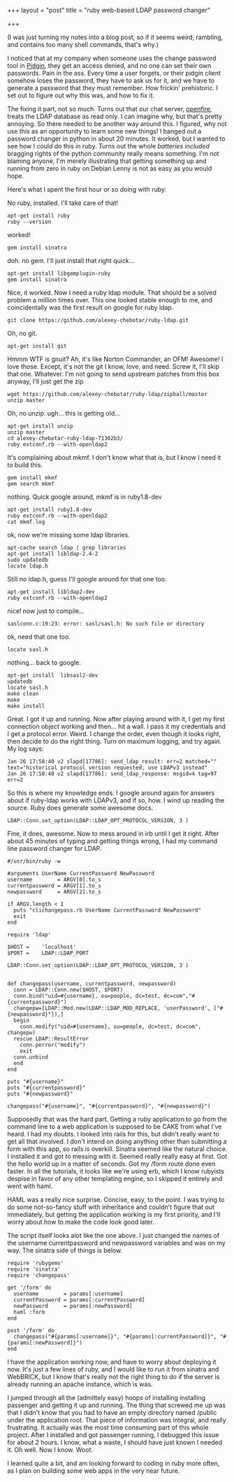 +++
layout = "post"
title = "ruby web-based LDAP password changer"

+++

(I was just turning my notes into a blog post, so if it seems weird, rambling, and contains too many shell commands, that's why.)

I noticed that at my company when someone uses the change password tool in [Pidgin](http://www.pidgin.im/), they get an access denied, and no one can set their own passwords. Pain in the ass. Every time a user forgets, or their pidgin client somehow loses the password, they have to ask us for it, and we have to generate a password that they must remember. How frickin' prehistoric. I set out to figure out why this was, and how to fix it. 

The fixing it part, not so much. Turns out that our chat server, [openfire](http://www.igniterealtime.org/projects/openfire/), treats the LDAP database as read only. I can imagine why, but that's pretty annoying. So there needed to be another way around this. I figured, why not use this as an opportunity to learn some new things! I banged out a password changer in python in about 20 minutes. It worked, but I wanted to see how I could do this in ruby. Turns out the whole _batteries included_ bragging rights of the python community really means something. I'm not blaming anyone, I'm merely illustrating that getting something up and running from zero in ruby on Debian Lenny is not as easy as you would hope. 

Here's what I spent the first hour or so doing with ruby:

No ruby, installed. I'll take care of that!

    apt-get install ruby
    ruby --version
worked!

    gem install sinatra

doh. no gem.
I'll just install that right quick...

    apt-get install libgemplugin-ruby
    gem install sinatra

Nice, it worked.
Now I need a ruby ldap module. That should be a solved problem a million times over. This one looked stable enough to me, and coincidentally was the first result on google for ruby ldap. 

    git clone https://github.com/alexey-chebotar/ruby-ldap.git

Oh, no git.

    apt-get install git

Hmmm WTF is gnuit? Ah, it's like Norton Commander, an OFM! Awesome! I love those. Except, it's not the git I know, love, and need. Screw it, I'll skip that one. Whatever. I'm not going to send upstream patches from this box anyway, I'll just get the zip

    wget https://github.com/alexey-chebotar/ruby-ldap/zipball/master
    unzip master 

Oh, no unzip.
ugh... this is getting old...

    apt-get install unzip
    unzip master 
    cd alexey-chebotar-ruby-ldap-71302b3/
    ruby extconf.rb --with-openldap2

It's complaining about mkmf. I don't know what that is, but I know I need it to build this.

    gem install mkmf
    gem search mkmf

nothing.
Quick google around, mkmf is in ruby1.8-dev

    apt-get install ruby1.8-dev
    ruby extconf.rb --with-openldap2
    cat mkmf.log 

ok, now we're missing some ldap libraries.

    apt-cache search ldap | grep libraries
    apt-get install libldap-2.4-2
    sudo updatedb
    locate ldap.h

Still no ldap.h, guess I'll google around for that one too. 

    apt-get install libldap2-dev
    ruby extconf.rb --with-openldap2

nice! now just to compile...

    saslconn.c:19:23: error: sasl/sasl.h: No such file or directory

ok, need that one too. 

    locate sasl.h

nothing... back to google.

    apt-get install  libsasl2-dev
    updatedb
    locate sasl.h
    make clean
    make 
    make install

Great. I got it up and running. Now after playing around with it, I get my first connection object working and then... hit a wall. I pass it my credentials and I get a protocol error. Weird. I change the order, even though it looks right, then decide to do the right thing. Turn on maximum logging, and try again. My log says: 

    Jan 26 17:58:40 v2 slapd[17786]: send_ldap_result: err=2 matched="" text="historical protocol version requested, use LDAPv3 instead" 
    Jan 26 17:58:40 v2 slapd[17786]: send_ldap_response: msgid=4 tag=97 err=2 

So this is where my knowledge ends. I google around again for answers about if ruby-ldap works with LDAPv3, and if so, how. I wind up reading the source. Ruby does generate some awesome docs. 

    LDAP::Conn.set_option(LDAP::LDAP_OPT_PROTOCOL_VERSION, 3 )

Fine, it does, awesome. Now to mess around in irb until I get it right. 
After about 45 minutes of typing and getting things wrong, I had my command line password changer for LDAP. 

    #/usr/bin/ruby -w
    
    #arguments UserName CurrentPassword NewPassword 
    username        = ARGV[0].to_s
    currentpassword = ARGV[1].to_s
    newpassword     = ARGV[2].to_s
    
    if ARGV.length < 1
      puts "clichangepass.rb UserName CurrentPassword NewPassword"
      exit
    end
    
    require 'ldap'
    
    $HOST =    'localhost'
    $PORT =    LDAP::LDAP_PORT
    
    LDAP::Conn.set_option(LDAP::LDAP_OPT_PROTOCOL_VERSION, 3 )
    
    
    def changepass(username, currentpassword, newpassword)
      conn = LDAP::Conn.new($HOST, $PORT)
      conn.bind("uid=#{username}, ou=people, dc=test, dc=com","#{currentpassword}")
      changepw=[LDAP::Mod.new(LDAP::LDAP_MOD_REPLACE, 'userPassword', ["#{newpassword}"]),]
      begin
        conn.modify("uid=#{username}, ou=people, dc=test, dc=com", changepw)
      rescue LDAP::ResultError
        conn.perror("modify")
        exit
      conn.unbind
      end
    end
    
    puts "#{username}"
    puts "#{currentpassword}"
    puts "#{newpassword}"
    
    changepass("#{username}", "#{currentpassword}", "#{newpassword}")

Supposedly that was the hard part. Getting a ruby application to go from the command line to a web application is supposed to be CAKE from what I've heard. I had my doubts. I looked into rails for this, but didn't really want to get all that involved. I don't intend on doing anything other than submitting a form with this app, so rails is overkill. Sinatra seemed like the natural choice. 
I installed it and got to messing with it. Seemed really really easy at first. Got the hello world up in a matter of seconds. Got my /form route done even faster. In all the tutorials, it looks like we're using erb, which I know rubyists despise in favor of any other templating engine, so I skipped it entirely and went with haml. 

HAML was a really nice surprise. Concise, easy, to the point. I was trying to do some not-so-fancy stuff with inheritance and couldn't figure that out immediately, but getting the application working is my first priority, and I'll worry about how to make the code look good later. 

The script itself looks alot like the one above. I just changed the names of the username currentpassword and newpassword variables and was on my way. The sinatra side of things is below.

    require 'rubygems'
    require 'sinatra'
    require 'changepass'
    
    get '/form' do
      username        = params[:username]
      currentPassword = params[:currentPassword]
      newPassword     = params[:newPassword]
      haml :form
    end
    
    post '/form' do
      changepass("#{params[:username]}", "#{params[:currentPassword]}", "#{params[:newPassword]}")
    end

I have the application working now, and have to worry about deploying it now. It's just a few lines of ruby, and I would like to run it from sinatra and WebBRICK, but I know that's really not the right thing to do if the server is already running an apache instance, which is was. 

I jumped through all the (admittely easy) hoops of installing installing passenger and getting it up and running. The thing that screwed me up was that I didn't know that you had to have an empty directory named /public under the application root. That piece of information was integral, and really frustrating. It actually was the most time consuming part of this whole project. After I installed and got passenger running, I debugged this issue for about 2 hours. I know, what a waste, I should have just known I needed it. Oh well. Now I know. Woot.

I learned quite a bit, and am looking forward to coding in ruby more often, as I plan on building some web apps in the very near future. 

